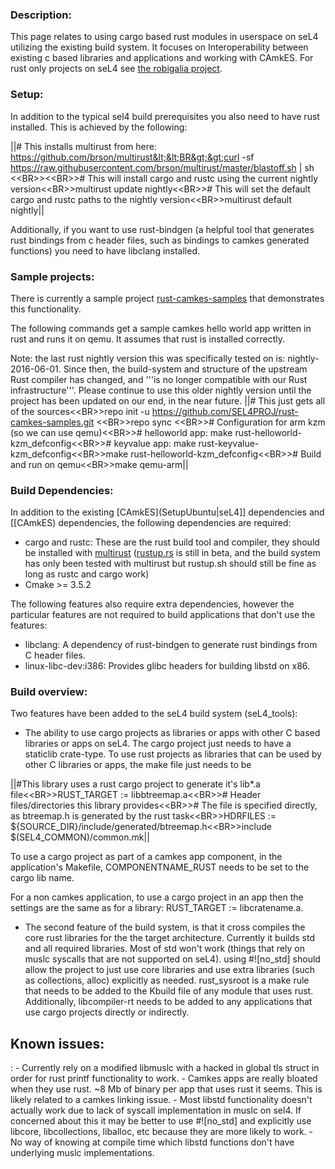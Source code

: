 ### Description:
 This page relates to using cargo based rust modules
in userspace on seL4 utilizing the existing build system. It focuses on
Interoperability between existing c based libraries and applications and
working with CAmkES. For rust only projects on seL4 see
[the robigalia project](https://robigalia.org/).

### Setup:
 In addition to the typical sel4 build prerequisites you
also need to have rust installed. This is achieved by the following:

||\# This installs multirust from here: https://github.com/brson/multirust&lt;&lt;BR&gt;&gt;curl -sf https://raw.githubusercontent.com/brson/multirust/master/blastoff.sh | sh  &lt;&lt;BR&gt;&gt;&lt;&lt;BR&gt;&gt;\# This will install cargo and rustc using the current nightly version&lt;&lt;BR&gt;&gt;multirust update nightly&lt;&lt;BR&gt;&gt;\# This will set the default cargo and rustc paths to the nightly version&lt;&lt;BR&gt;&gt;multirust default nightly||

Additionally, if you want to use rust-bindgen (a helpful tool that
generates rust bindings from c header files, such as bindings to camkes
generated functions) you need to have libclang installed.

### Sample projects:


There is currently a sample project
[rust-camkes-samples](https://github.com/SEL4PROJ/rust-camkes-samples)
that demonstrates this functionality.

The following commands get a sample camkes hello world app written in
rust and runs it on qemu. It assumes that rust is installed correctly.

Note: the last rust nightly version this was specifically tested on is:
nightly-2016-06-01. Since then, the build-system and structure of the
upstream Rust compiler has changed, and '''is no longer compatible with
our Rust infrastructure'''. Please continue to use this older nightly
version until the project has been updated on our end, in the near
future.
||\# This just gets all of the sources&lt;&lt;BR&gt;&gt;repo init -u https://github.com/SEL4PROJ/rust-camkes-samples.git &lt;&lt;BR&gt;&gt;repo sync  &lt;&lt;BR&gt;&gt;\# Configuration for arm kzm (so we can use qemu)&lt;&lt;BR&gt;&gt;\# helloworld app: make rust-helloworld-kzm_defconfig&lt;&lt;BR&gt;&gt;\# keyvalue app: make rust-keyvalue-kzm_defconfig&lt;&lt;BR&gt;&gt;make rust-helloworld-kzm_defconfig&lt;&lt;BR&gt;&gt;\# Build and run on qemu&lt;&lt;BR&gt;&gt;make qemu-arm||

### Build Dependencies:
 In addition to the existing
[CAmkES](SetupUbuntu|seL4]] dependencies and [[CAmkES)
dependencies, the following dependencies are required:

  -   cargo and rustc: These are the rust build tool and compiler, they
      should be installed with
      [multirust](https://github.com/brson/multirust)
      ([rustup.rs](https://www.rustup.rs/) is still in beta,
      and the build system has only been tested with multirust but
      rustup.sh should still be fine as long as rustc and cargo work)
  -   Cmake &gt;= 3.5.2

The following features also require extra dependencies, however the
particular features are not required to build applications that don't
use the features:

  -   libclang: A dependency of rust-bindgen to generate rust bindings
      from C header files.
  -   linux-libc-dev:i386: Provides glibc headers for building libstd
      on x86.

### Build overview:
 Two features have been added to the seL4 build
system (seL4_tools):

  -   The ability to use cargo projects as libraries or apps with other
      C based libraries or apps on seL4. The cargo project just needs to
      have a staticlib crate-type. To use rust projects as libraries
      that can be used by other C libraries or apps, the make file just
      needs to be

||\#This library uses a rust cargo project to generate it's lib\*.a file&lt;&lt;BR&gt;&gt;RUST_TARGET := libbtreemap.a&lt;&lt;BR&gt;&gt;\# Header files/directories this library provides&lt;&lt;BR&gt;&gt;\# The file is specified directly, as btreemap.h is generated by the rust task&lt;&lt;BR&gt;&gt;HDRFILES := ${SOURCE_DIR}/include/generated/btreemap.h&lt;&lt;BR&gt;&gt;include $(SEL4_COMMON)/common.mk||

To use a cargo project as part of a camkes app component, in the
application's Makefile, COMPONENTNAME_RUST needs to be set to the cargo
lib name.

For a non camkes application, to use a cargo project in an app then the
settings are the same as for a library: RUST_TARGET := libcratename.a.

  -   The second feature of the build system, is that it cross compiles
      the core rust libraries for the the target architecture. Currently
      it builds std and all required libraries. Most of std won't work
      (things that rely on muslc syscalls that are not supported
      on seL4). using \#![no_std] should allow the project to just
      use core libraries and use extra libraries (such as
      collections, alloc) explicitly as needed. rust_sysroot is a make
      rule that needs to be added to the Kbuild file of any module that
      uses rust. Additionally, libcompiler-rt needs to be added to any
      applications that use cargo projects directly or indirectly.

## Known issues:


:   -   Currently rely on a modified libmuslc with a hacked in global
        tls struct in order for rust printf functionality to work.
    -   Camkes apps are really bloated when they use rust. \~8 Mb of
        binary per app that uses rust it seems. This is likely related
        to a camkes linking issue.
    -   Most libstd functionality doesn't actually work due to lack of
        syscall implementation in muslc on sel4. If concerned about this
        it may be better to use \#![no_std] and explicitly use
        libcore, libcollections, liballoc, etc because they are more
        likely to work.
    -   No way of knowing at compile time which libstd functions don't
        have underlying muslc implementations.


